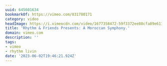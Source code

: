 ```yaml
---
uuid: 645601634
bookmarkOf: https://vimeo.com/831780171
category: video
headImage: https://i.vimeocdn.com/video/1677358472-59f3372ee88cfa89e611642100d52b6679ca9b159f8ce60e5d629db764b243c5-d_295x166
title: 'Rhythm & Friends Presents: A Moroccan Symphony.'
domain: vimeo.com
description: ''
tags:
- vimeo
- rhythm livin
date: '2023-06-02T19:46:21.924Z'
---
```



